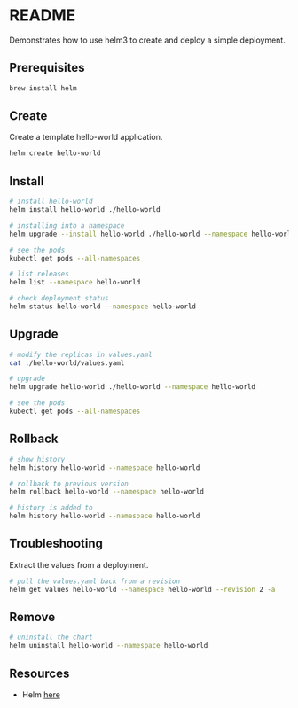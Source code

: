 # README

Demonstrates how to use helm3 to create and deploy a simple deployment.  

## Prerequisites

```sh
brew install helm
```

## Create

Create a template hello-world application.  

```sh
helm create hello-world  
```

## Install

```sh
# install hello-world
helm install hello-world ./hello-world

# installing into a namespace
helm upgrade --install hello-world ./hello-world --namespace hello-world --create-namespace

# see the pods 
kubectl get pods --all-namespaces

# list releases
helm list --namespace hello-world

# check deployment status
helm status hello-world --namespace hello-world
```

## Upgrade

```sh
# modify the replicas in values.yaml 
cat ./hello-world/values.yaml

# upgrade
helm upgrade hello-world ./hello-world --namespace hello-world

# see the pods 
kubectl get pods --all-namespaces
```

## Rollback

```sh
# show history
helm history hello-world --namespace hello-world

# rollback to previous version
helm rollback hello-world --namespace hello-world

# history is added to
helm history hello-world --namespace hello-world
```

## Troubleshooting

Extract the values from a deployment.  

```sh
# pull the values.yaml back from a revision
helm get values hello-world --namespace hello-world --revision 2 -a
```

## Remove

```sh
# uninstall the chart
helm uninstall hello-world --namespace hello-world
```

## Resources

* Helm [here](https://helm.sh/)  
